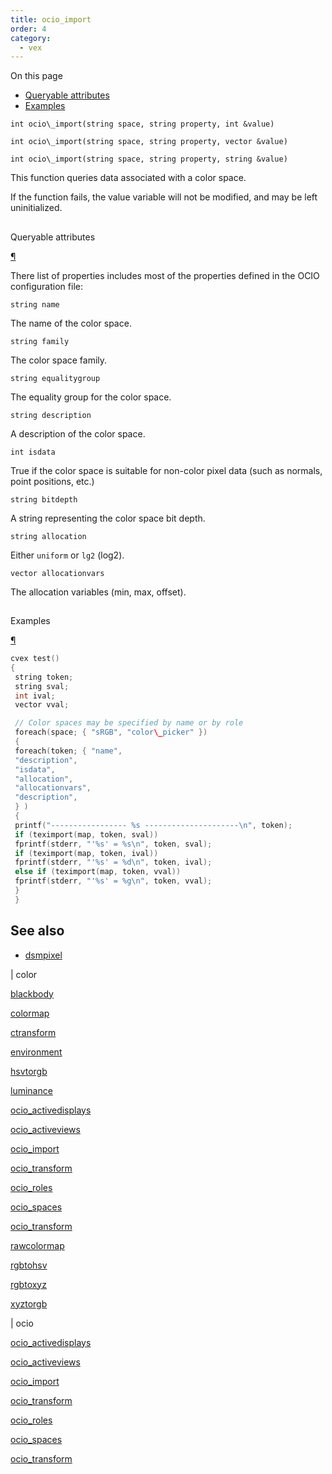 ```yaml
---
title: ocio_import
order: 4
category:
  - vex
---
```


On this page

- [Queryable attributes](#queryable-attributes)
- [Examples](#examples)

`int ocio\_import(string space, string property, int &value)`

`int ocio\_import(string space, string property, vector &value)`

`int ocio\_import(string space, string property, string &value)`

This function queries data associated with a color space.

If the function fails, the value variable will not be modified,
and may be left uninitialized.

##

Queryable attributes

[¶](#queryable-attributes)

There list of properties includes most of the properties defined in the OCIO configuration file:

`string name`

The name of the color space.

`string family`

The color space family.

`string equalitygroup`

The equality group for the color space.

`string description`

A description of the color space.

`int isdata`

True if the color space is suitable for non-color pixel data (such as normals, point positions, etc.)

`string bitdepth`

A string representing the color space bit depth.

`string allocation`

Either `uniform` or `lg2` (log2).

`vector allocationvars`

The allocation variables (min, max, offset).

##

Examples

[¶](#examples)

```c
cvex test()
{
 string token;
 string sval;
 int ival;
 vector vval;

 // Color spaces may be specified by name or by role
 foreach(space; { "sRGB", "color\_picker" })
 {
 foreach(token; { "name",
 "description",
 "isdata",
 "allocation",
 "allocationvars",
 "description",
 } )
 {
 printf("----------------- %s ---------------------\n", token);
 if (teximport(map, token, sval))
 fprintf(stderr, "'%s' = %s\n", token, sval);
 if (teximport(map, token, ival))
 fprintf(stderr, "'%s' = %d\n", token, ival);
 else if (teximport(map, token, vval))
 fprintf(stderr, "'%s' = %g\n", token, vval);
 }
 }

```

## See also

- [dsmpixel](dsmpixel.html)

|
color

[blackbody](blackbody.html)

[colormap](colormap.html)

[ctransform](ctransform.html)

[environment](environment.html)

[hsvtorgb](hsvtorgb.html)

[luminance](luminance.html)

[ocio_activedisplays](ocio_activedisplays.html)

[ocio_activeviews](ocio_activeviews.html)

[ocio_import](ocio_import.html)

[ocio_transform](ocio_parsecolorspace.html)

[ocio_roles](ocio_roles.html)

[ocio_spaces](ocio_spaces.html)

[ocio_transform](ocio_transform.html)

[rawcolormap](rawcolormap.html)

[rgbtohsv](rgbtohsv.html)

[rgbtoxyz](rgbtoxyz.html)

[xyztorgb](xyztorgb.html)

|
ocio

[ocio_activedisplays](ocio_activedisplays.html)

[ocio_activeviews](ocio_activeviews.html)

[ocio_import](ocio_import.html)

[ocio_transform](ocio_parsecolorspace.html)

[ocio_roles](ocio_roles.html)

[ocio_spaces](ocio_spaces.html)

[ocio_transform](ocio_transform.html)
